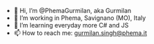 - 👋 Hi, I’m @PhemaGurmilan, aka Gurmilan
- 👀 I’m working in Phema, Savignano (MO), Italy
- 🌱 I’m learning everyday more C# and JS
- 📫 How to reach me: gurmilan.singh@phema.it 

